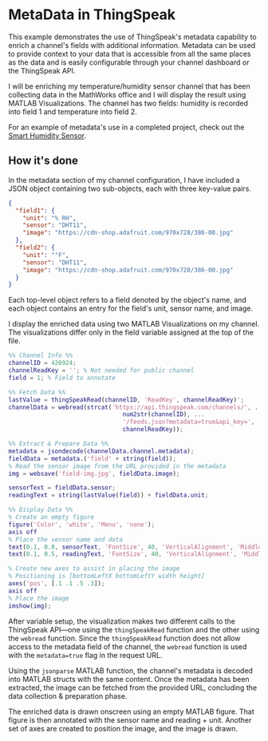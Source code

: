# MetaData in ThingSpeak

This example demonstrates the use of ThingSpeak's metadata capability to enrich a channel's fields with additional information. Metadata can be used to provide context to your data that is accessible from all the same places as the data and is easily configurable through your channel dashboard or the ThingSpeak API.

I will be enriching my temperature/humidity sensor channel that has been collecting data in the MathWorks office and I will display the result using MATLAB Visualizations. The channel has two fields: humidity is recorded into field 1 and temperature into field 2.

For an example of metadata's use in a completed project, check out the [Smart Humidity Sensor](https://www.hackster.io/matlab-iot/smart-humidity-sensor-thingspeak-matlab-and-ifttt-1a8495).

## How it's done

In the metadata section of my channel configuration, I have included a JSON object containing two sub-objects, each with three key-value pairs.

```json
{
  "field1": {
    "unit": "% RH",
    "sensor": "DHT11",
    "image": "https://cdn-shop.adafruit.com/970x728/386-00.jpg"
  },
  "field2": {
    "unit": "°F",
    "sensor": "DHT11",
    "image": "https://cdn-shop.adafruit.com/970x728/386-00.jpg"
  }
}
```

Each top-level object refers to a field denoted by the object's name, and each object contains an entry for the field's unit, sensor name, and image.

I display the enriched data using two MATLAB Visualizations on my channel. The visualizations differ only in the field variable assigned at the top of the file.

```matlab
%% Channel Info %%
channelID = 426924;
channelReadKey = ''; % Not needed for public channel
field = 1; % Field to annotate

%% Fetch Data %%
lastValue = thingSpeakRead(channelID, 'ReadKey', channelReadKey)';
channelData = webread(strcat('https://api.thingspeak.com/channels/', ...
                                num2str(channelID), ...
                                '/feeds.json?metadata=true&api_key=', ...
                                channelReadKey));

%% Extract & Prepare Data %%
metadata = jsondecode(channelData.channel.metadata);
fieldData = metadata.('field' + string(field));
% Read the sensor image from the URL provided in the metadata
img = websave('field-img.jpg', fieldData.image);

sensorText = fieldData.sensor;
readingText = string(lastValue(field)) + fieldData.unit;

%% Display Data %%
% Create an empty figure
figure('Color', 'white', 'Menu', 'none');
axis off
% Place the sensor name and data
text(0.1, 0.8, sensorText, 'FontSize', 40, 'VerticalAlignment', 'Middle');
text(0.1, 0.5, readingText, 'FontSize', 40, 'VerticalAlignment', 'Middle');

% Create new axes to assist in placing the image
% Positioning is [bottomLeftX bottomLeftY width height]
axes('pos', [.1 .1 .5 .3]);
axis off
% Place the image
imshow(img);
```

After variable setup, the visualization makes two different calls to the ThingSpeak API—one using the `thingSpeakRead` function and the other using the `webread` function. Since the `thingSpeakRead` function does not allow access to the metadata field of the channel, the `webread` function is used with the `metadata=true` flag in the request URL.

Using the `jsonparse` MATLAB function, the channel's metadata is decoded into MATLAB structs with the same content. Once the metadata has been extracted, the image can be fetched from the provided URL, concluding the data collection & preparation phase.

The enriched data is drawn onscreen using an empty MATLAB figure. That figure is then annotated with the sensor name and reading + unit. Another set of axes are created to position the image, and the image is drawn.